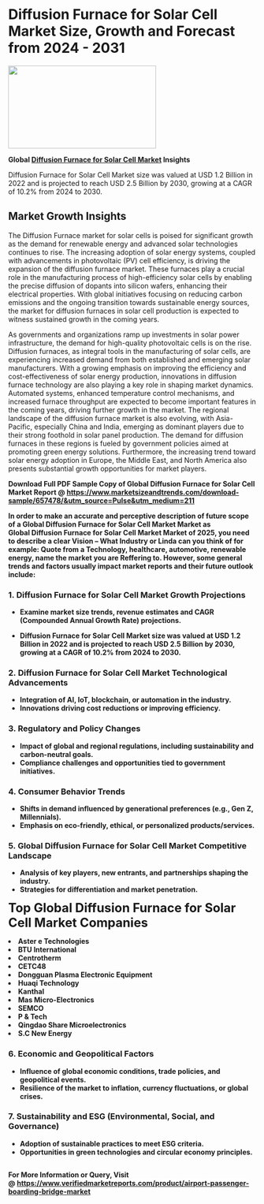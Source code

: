 <H1>Diffusion Furnace for Solar Cell Market Size, Growth and Forecast from 2024 - 2031</H1><img class="aligncenter size-medium wp-image-584254" src="https://thirdeyenews.in/wp-content/uploads/2024/09/Global-Market-Research-300x168.jpeg" alt="" width="300" height="168" /><p><strong>Global&nbsp;<a href="https://www.marketsizeandtrends.com/download-sample/657478/&amp;utm_source=Pulse&amp;utm_medium=211">Diffusion Furnace for Solar Cell Market</a> Insights</strong></p><p>Diffusion Furnace for Solar Cell Market size was valued at USD 1.2 Billion in 2022 and is projected to reach USD 2.5 Billion by 2030, growing at a CAGR of 10.2% from 2024 to 2030.</p><p><h2>Market Growth Insights</h2> <p>The Diffusion Furnace market for solar cells is poised for significant growth as the demand for renewable energy and advanced solar technologies continues to rise. The increasing adoption of solar energy systems, coupled with advancements in photovoltaic (PV) cell efficiency, is driving the expansion of the diffusion furnace market. These furnaces play a crucial role in the manufacturing process of high-efficiency solar cells by enabling the precise diffusion of dopants into silicon wafers, enhancing their electrical properties. With global initiatives focusing on reducing carbon emissions and the ongoing transition towards sustainable energy sources, the market for diffusion furnaces in solar cell production is expected to witness sustained growth in the coming years.</p> <p><strong></strong></p> <p>As governments and organizations ramp up investments in solar power infrastructure, the demand for high-quality photovoltaic cells is on the rise. Diffusion furnaces, as integral tools in the manufacturing of solar cells, are experiencing increased demand from both established and emerging solar manufacturers. With a growing emphasis on improving the efficiency and cost-effectiveness of solar energy production, innovations in diffusion furnace technology are also playing a key role in shaping market dynamics. Automated systems, enhanced temperature control mechanisms, and increased furnace throughput are expected to become important features in the coming years, driving further growth in the market. The regional landscape of the diffusion furnace market is also evolving, with Asia-Pacific, especially China and India, emerging as dominant players due to their strong foothold in solar panel production. The demand for diffusion furnaces in these regions is fueled by government policies aimed at promoting green energy solutions. Furthermore, the increasing trend toward solar energy adoption in Europe, the Middle East, and North America also presents substantial growth opportunities for market players.</p> <p><strong></p><p><span class=""><strong>Download Full PDF Sample Copy of Global Diffusion Furnace for Solar Cell Market Report</strong> @ <a href="https://www.marketsizeandtrends.com/download-sample/657478/&amp;utm_source=Pulse&amp;utm_medium=211" target="_blank">https://www.marketsizeandtrends.com/download-sample/657478/&amp;utm_source=Pulse&amp;utm_medium=211</a></span></p><p>In order to make an accurate and perceptive description of future scope of a Global&nbsp;Diffusion Furnace for Solar Cell Market Market as Global&nbsp;Diffusion Furnace for Solar Cell Market Market of 2025, you need to describe a clear Vision &ndash; What Industry or Linda can you think of for example: Quote from a Technology, healthcare, automotive, renewable energy, name the market you are Reffering to. However, some general trends and factors usually impact market reports and their future outlook include:</p><h3>1.&nbsp;<strong>Diffusion Furnace for Solar Cell Market Growth Projections</strong></h3><ul><li>Examine market size trends, revenue estimates and CAGR (Compounded Annual Growth Rate) projections.</li><li><p>Diffusion Furnace for Solar Cell Market size was valued at USD 1.2 Billion in 2022 and is projected to reach USD 2.5 Billion by 2030, growing at a CAGR of 10.2% from 2024 to 2030.</p></li></ul><h3>2.&nbsp;<strong>Diffusion Furnace for Solar Cell Market Technological Advancements</strong></h3><ul><li>Integration of AI, IoT, blockchain, or automation in the industry.</li><li>Innovations driving cost reductions or improving efficiency.</li></ul><h3>3.&nbsp;<strong>Regulatory and Policy Changes</strong></h3><ul><li>Impact of global and regional regulations, including sustainability and carbon-neutral goals.</li><li>Compliance challenges and opportunities tied to government initiatives.</li></ul><h3>4.&nbsp;<strong>Consumer Behavior Trends</strong></h3><ul><li>Shifts in demand influenced by generational preferences (e.g., Gen Z, Millennials).</li><li>Emphasis on eco-friendly, ethical, or personalized products/services.</li></ul><h3>5.&nbsp;<strong>Global Diffusion Furnace for Solar Cell Market Competitive Landscape</strong></h3><ul><li>Analysis of key players, new entrants, and partnerships shaping the industry.</li><li>Strategies for differentiation and market penetration.</li></ul><p data-pm-slice="1 1 []"><span style="color: inherit; font-family: inherit; font-size: 25px;">Top Global Diffusion Furnace for Solar Cell Market Companies</span></p><div class="" data-test-id=""><p><li>Aster e Technologies</li><li> BTU International</li><li> Centrotherm</li><li> CETC48</li><li> Dongguan Plasma Electronic Equipment</li><li> Huaqi Technology</li><li> Kanthal</li><li> Mas Micro-Electronics</li><li> SEMCO</li><li> P & Tech</li><li> Qingdao Share Microelectronics</li><li> S.C New Energy</li></p></div><h3>6.&nbsp;<strong>Economic and Geopolitical Factors</strong></h3><ul><li>Influence of global economic conditions, trade policies, and geopolitical events.</li><li>Resilience of the market to inflation, currency fluctuations, or global crises.</li></ul><h3>7.&nbsp;<strong>Sustainability and ESG (Environmental, Social, and Governance)</strong></h3><ul><li>Adoption of sustainable practices to meet ESG criteria.</li><li>Opportunities in green technologies and circular economy principles.</li></ul><h2><strong style="font-size: 14px;">For More Information or Query, Visit @&nbsp;</strong><a style="background-color: #ffffff; font-size: 14px;" href="https://www.marketsizeandtrends.com/report/diffusion-furnace-for-solar-cell-market/" target="_blank">https://www.verifiedmarketreports.com/product/airport-passenger-boarding-bridge-market</a></h2>
